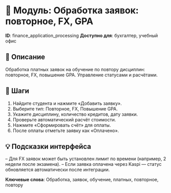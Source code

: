 # 📘 Модуль: Обработка заявок: повторное, FX, GPA
**ID**: finance_application_processing
**Доступно для**: бухгалтер, учебный офис

## 📝 Описание
Обработка платных заявок на обучение по повтору дисциплин: повторное, FX, повышение GPA. Управление статусами и расчётами.

## 🩜 Шаги
1. Найдите студента и нажмите «Добавить заявку».
2. Выберите тип: Повторное, FX, Повышение GPA.
3. Укажите дисциплину, количество кредитов, дату заявки.
4. Проверьте автоматический расчёт стоимости.
5. Нажмите «Сформировать счёт» для оплаты.
6. После оплаты отметьте заявку как «Оплачено».

## 💡 Подсказки интерфейса
– Для FX заявок может быть установлен лимит по времени (например, 2 недели после экзамена).
– Если заявка оплачена через Kaspi — статус обновляется автоматически после интеграции.

**Ключевые слова**: Обработка, заявок, обучение, платных, повторное, повтору
